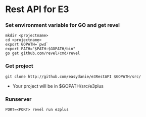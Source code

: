 # Rest API for E3

### Set environment variable for GO and get revel
    mkdir <projectname>
    cd <projectname>
    export GOPATH=`pwd`
    export PATH="$PATH:$GOPATH/bin"
    go get github.com/revel/cmd/revel

### Get project
    git clone http://github.com/easydanie/e3RestAPI $GOPATH/src/
  - Your project will be in $GOPATH/src/e3plus

### Runserver
    PORT=<PORT> revel run e3plus
